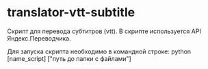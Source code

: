 # translator-vtt-subtitle

Скрипт для перевода субтитров (vtt). В скрипте используется API Яндекс.Переводчика.

Для запуска скрипта необходимо в командной строке: python [name_script] ["путь до папки с файлами"]
